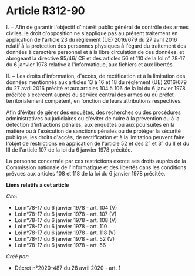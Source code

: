# Article R312-90

I. − Afin de garantir l'objectif d'intérêt public général de contrôle des armes civiles, le droit d'opposition ne s'applique
pas au présent traitement en application de l'article 23 du règlement (UE) 2016/679 du 27 avril 2016 relatif à la protection
des personnes physiques à l'égard du traitement des données à caractère personnel et à la libre circulation de ces données,
et abrogeant la directive 95/46/ CE et des articles 56 et 110 de la loi n° 78-17 du 6 janvier 1978 relative à l'informatique,
aux fichiers et aux libertés. 

II. − Les droits d'information, d'accès, de rectification et à la limitation des données mentionnés aux articles 13 à 16 et
18 du règlement (UE) 2016/679 du 27 avril 2016 précité et aux articles 104 à 106 de la loi du 6 janvier 1978 précitée
s'exercent auprès du service central des armes ou du préfet territorialement compétent, en fonction de leurs attributions
respectives. 

Afin d'éviter de gêner des enquêtes, des recherches ou des procédures administratives ou judiciaires ou d'éviter de nuire à
la prévention ou à la détection d'infractions pénales, aux enquêtes ou aux poursuites en la matière ou à l'exécution de
sanctions pénales ou de protéger la sécurité publique, les droits d'accès, de rectification et à la limitation peuvent faire
l'objet de restrictions en application de l'article 52 et des 2° et 3° du II et du III de l'article 107 de la loi du 6
janvier 1978 précitée. 

La personne concernée par ces restrictions exerce ses droits auprès de la Commission nationale de l'informatique et des
libertés dans les conditions prévues aux articles 108 et 118 de la loi du 6 janvier 1978 précitée.

**Liens relatifs à cet article**

_Cite_:

  - Loi n°78-17 du 6 janvier 1978 - art. 104 (V)
  - Loi n°78-17 du 6 janvier 1978 - art. 107 (V)
  - Loi n°78-17 du 6 janvier 1978 - art. 108 (V)
  - Loi n°78-17 du 6 janvier 1978 - art. 110
  - Loi n°78-17 du 6 janvier 1978 - art. 118 (V)
  - Loi n°78-17 du 6 janvier 1978 - art. 52 (V)
  - Loi n°78-17 du 6 janvier 1978 - art. 56

_Créé par_:

  - Décret n°2020-487 du 28 avril 2020 - art. 1
